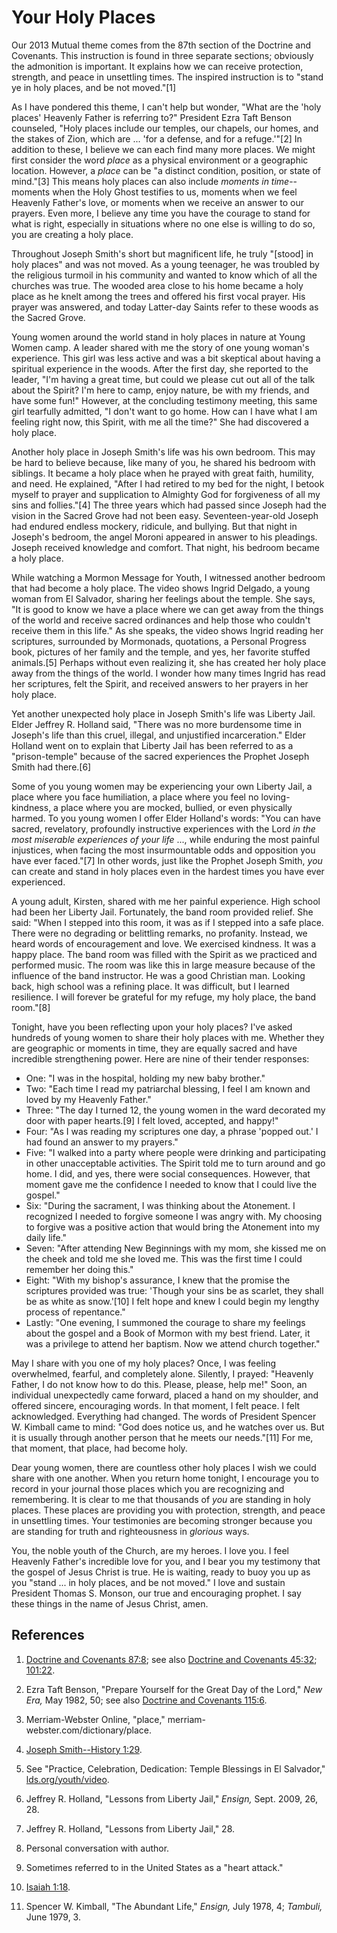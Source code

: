 # Your Holy Places

Our 2013 Mutual theme comes from the 87th section of the Doctrine and
Covenants. This instruction is found in three separate sections; obviously the
admonition is important. It explains how we can receive protection, strength,
and peace in unsettling times. The inspired instruction is to "stand ye in
holy places, and be not moved."[1]

As I have pondered this theme, I can't help but wonder, "What are the 'holy
places' Heavenly Father is referring to?" President Ezra Taft Benson
counseled, "Holy places include our temples, our chapels, our homes, and the
stakes of Zion, which are ... 'for a defense, and for a refuge.'"[2] In addition
to these, I believe we can each find many more places. We might first consider
the word _place_ as a physical environment or a geographic location. However,
a _place_ can be "a distinct condition, position, or state of mind."[3] This
means holy places can also include _moments in time_--moments when the Holy
Ghost testifies to us, moments when we feel Heavenly Father's love, or moments
when we receive an answer to our prayers. Even more, I believe any time you
have the courage to stand for what is right, especially in situations where no
one else is willing to do so, you are creating a holy place.

Throughout Joseph Smith's short but magnificent life, he truly "[stood] in
holy places" and was not moved. As a young teenager, he was troubled by the
religious turmoil in his community and wanted to know which of all the
churches was true. The wooded area close to his home became a holy place as he
knelt among the trees and offered his first vocal prayer. His prayer was
answered, and today Latter-day Saints refer to these woods as the Sacred
Grove.

Young women around the world stand in holy places in nature at Young Women
camp. A leader shared with me the story of one young woman's experience. This
girl was less active and was a bit skeptical about having a spiritual
experience in the woods. After the first day, she reported to the leader, "I'm
having a great time, but could we please cut out all of the talk about the
Spirit? I'm here to camp, enjoy nature, be with my friends, and have some
fun!" However, at the concluding testimony meeting, this same girl tearfully
admitted, "I don't want to go home. How can I have what I am feeling right
now, this Spirit, with me all the time?" She had discovered a holy place.

Another holy place in Joseph Smith's life was his own bedroom. This may be
hard to believe because, like many of you, he shared his bedroom with
siblings. It became a holy place when he prayed with great faith, humility,
and need. He explained, "After I had retired to my bed for the night, I betook
myself to prayer and supplication to Almighty God for forgiveness of all my
sins and follies."[4] The three years which had passed since Joseph had the
vision in the Sacred Grove had not been easy. Seventeen-year-old Joseph had
endured endless mockery, ridicule, and bullying. But that night in Joseph's
bedroom, the angel Moroni appeared in answer to his pleadings. Joseph received
knowledge and comfort. That night, his bedroom became a holy place.

While watching a Mormon Message for Youth, I witnessed another bedroom that
had become a holy place. The video shows Ingrid Delgado, a young woman from El
Salvador, sharing her feelings about the temple. She says, "It is good to know
we have a place where we can get away from the things of the world and receive
sacred ordinances and help those who couldn't receive them in this life." As
she speaks, the video shows Ingrid reading her scriptures, surrounded by
Mormonads, quotations, a Personal Progress book, pictures of her family and
the temple, and yes, her favorite stuffed animals.[5] Perhaps without even
realizing it, she has created her holy place away from the things of the
world. I wonder how many times Ingrid has read her scriptures, felt the
Spirit, and received answers to her prayers in her holy place.

Yet another unexpected holy place in Joseph Smith's life was Liberty Jail.
Elder Jeffrey R. Holland said, "There was no more burdensome time in Joseph's
life than this cruel, illegal, and unjustified incarceration." Elder Holland
went on to explain that Liberty Jail has been referred to as a "prison-temple"
because of the sacred experiences the Prophet Joseph Smith had there.[6]

Some of you young women may be experiencing your own Liberty Jail, a place
where you face humiliation, a place where you feel no loving-kindness, a place
where you are mocked, bullied, or even physically harmed. To you young women I
offer Elder Holland's words: "You can have sacred, revelatory, profoundly
instructive experiences with the Lord _in the most miserable experiences of
your life_ ..., while enduring the most painful injustices, when facing the most
insurmountable odds and opposition you have ever faced."[7] In other words,
just like the Prophet Joseph Smith, _you_ can create and stand in holy places
even in the hardest times you have ever experienced.

A young adult, Kirsten, shared with me her painful experience. High school had
been her Liberty Jail. Fortunately, the band room provided relief. She said:
"When I stepped into this room, it was as if I stepped into a safe place.
There were no degrading or belittling remarks, no profanity. Instead, we heard
words of encouragement and love. We exercised kindness. It was a happy place.
The band room was filled with the Spirit as we practiced and performed music.
The room was like this in large measure because of the influence of the band
instructor. He was a good Christian man. Looking back, high school was a
refining place. It was difficult, but I learned resilience. I will forever be
grateful for my refuge, my holy place, the band room."[8]

Tonight, have you been reflecting upon your holy places? I've asked hundreds
of young women to share their holy places with me. Whether they are geographic
or moments in time, they are equally sacred and have incredible strengthening
power. Here are nine of their tender responses:

  * One: "I was in the hospital, holding my new baby brother."
  * Two: "Each time I read my patriarchal blessing, I feel I am known and loved by my Heavenly Father."
  * Three: "The day I turned 12, the young women in the ward decorated my door with paper hearts.[9] I felt loved, accepted, and happy!"
  * Four: "As I was reading my scriptures one day, a phrase 'popped out.' I had found an answer to my prayers."
  * Five: "I walked into a party where people were drinking and participating in other unacceptable activities. The Spirit told me to turn around and go home. I did, and yes, there were social consequences. However, that moment gave me the confidence I needed to know that I could live the gospel."
  * Six: "During the sacrament, I was thinking about the Atonement. I recognized I needed to forgive someone I was angry with. My choosing to forgive was a positive action that would bring the Atonement into my daily life."
  * Seven: "After attending New Beginnings with my mom, she kissed me on the cheek and told me she loved me. This was the first time I could remember her doing this."
  * Eight: "With my bishop's assurance, I knew that the promise the scriptures provided was true: 'Though your sins be as scarlet, they shall be as white as snow.'[10] I felt hope and knew I could begin my lengthy process of repentance."
  * Lastly: "One evening, I summoned the courage to share my feelings about the gospel and a Book of Mormon with my best friend. Later, it was a privilege to attend her baptism. Now we attend church together."

May I share with you one of my holy places? Once, I was feeling overwhelmed,
fearful, and completely alone. Silently, I prayed: "Heavenly Father, I do not
know how to do this. Please, please, help me!" Soon, an individual
unexpectedly came forward, placed a hand on my shoulder, and offered sincere,
encouraging words. In that moment, I felt peace. I felt acknowledged.
Everything had changed. The words of President Spencer W. Kimball came to
mind: "God does notice us, and he watches over us. But it is usually through
another person that he meets our needs."[11] For me, that moment, that place,
had become holy.

Dear young women, there are countless other holy places I wish we could share
with one another. When you return home tonight, I encourage you to record in
your journal those places which you are recognizing and remembering. It is
clear to me that thousands of _you_ are standing in holy places. These places
are providing you with protection, strength, and peace in unsettling times.
Your testimonies are becoming stronger because you are standing for truth and
righteousness in _glorious_ ways.

You, the noble youth of the Church, are my heroes. I love you. I feel Heavenly
Father's incredible love for you, and I bear you my testimony that the gospel
of Jesus Christ is true. He is waiting, ready to buoy you up as you "stand ...
in holy places, and be not moved." I love and sustain President Thomas S.
Monson, our true and encouraging prophet. I say these things in the name of
Jesus Christ, amen.

## References

  1. [Doctrine and Covenants 87:8](https://www.lds.org/scriptures/dc-testament/dc/87.8?lang=eng#7); see also [Doctrine and Covenants 45:32](https://www.lds.org/scriptures/dc-testament/dc/45.32?lang=eng#31); [101:22](https://www.lds.org/scriptures/dc-testament/dc/101.22?lang=eng#21).

  2. Ezra Taft Benson, "Prepare Yourself for the Great Day of the Lord," _New Era,_ May 1982, 50; see also [Doctrine and Covenants 115:6](https://www.lds.org/scriptures/dc-testament/dc/115.6?lang=eng#5).

  3. Merriam-Webster Online, "place," merriam-webster.com/dictionary/place.

  4. [Joseph Smith--History 1:29](https://www.lds.org/scriptures/pgp/js-h/1.29?lang=eng#28).

  5. See "Practice, Celebration, Dedication: Temple Blessings in El Salvador," [lds.org/youth/video](http://lds.org/youth/video?lang=eng).

  6. Jeffrey R. Holland, "Lessons from Liberty Jail," _Ensign,_ Sept. 2009, 26, 28.

  7. Jeffrey R. Holland, "Lessons from Liberty Jail," 28.

  8. Personal conversation with author.

  9. Sometimes referred to in the United States as a "heart attack."

  10. [Isaiah 1:18](https://www.lds.org/scriptures/ot/isa/1.18?lang=eng#17).

  11. Spencer W. Kimball, "The Abundant Life," _Ensign,_ July 1978, 4; _Tambuli,_ June 1979, 3.

